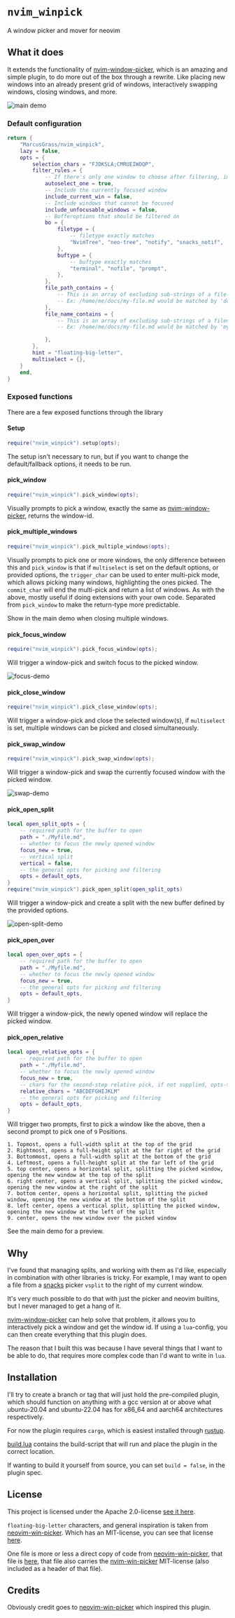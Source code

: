 # `nvim_winpick`

A window picker and mover for neovim

## What it does

It extends the functionality of [nvim-window-picker](https://github.com/s1n7ax/nvim-window-picker), which is an amazing 
and simple plugin, to do more out of the box through a rewrite. Like placing new windows into an already present grid of windows, interactively 
swapping windows, closing windows, and more.

![main demo](./assets/snacks-relative-demo.gif)

### Default configuration
```lua
return {
    "MarcusGrass/nvim_winpick",
    lazy = false,
    opts = {
        selection_chars = "FJDKSLA;CMRUEIWOQP",
        filter_rules = {
            -- If there's only one window to choose after filtering, immediately pick it
            autoselect_one = true,
            -- Include the currently focused window
            include_current_win = false,
            -- Include windows that cannot be focused
            include_unfocusable_windows = false,
            -- Bufferoptions that should be filtered on
            bo = {
                filetype = {
                    -- filetype exactly matches
                    "NvimTree", "neo-tree", "notify", "snacks_notif",
                },
                buftype = {
                    -- buftype exactly matches
                    "terminal", "nofile", "prompt",
                },
            },
            file_path_contains = {
                -- This is an array of excluding sub-strings of a file-path
                -- Ex: /home/me/docs/my-file.md would be matched by 'docs/my'
            },
            file_name_contains = {
                -- This is an array of excluding sub-strings of a filename
                -- Ex: /home/me/docs/my-file.md would be matched by 'my-file' but not 'docs'

            },
        },
        hint = "floating-big-letter",
        multiselect = {},
    }
    end,
}
```

### Exposed functions

There are a few exposed functions through the library

#### Setup 

```lua 
require("nvim_winpick").setup(opts);
```
The setup isn't necessary to run, but if you want to change the default/fallback options, it needs to be run.  

#### pick_window

```lua
require("nvim_winpick").pick_window(opts);
```

Visually prompts to pick a window, exactly the same as [nvim-window-picker](https://github.com/s1n7ax/nvim-window-picker), returns 
the window-id.

#### pick_multiple_windows

```lua
require("nvim_winpick").pick_multiple_windows(opts);
```

Visually prompts to pick one or more windows, the only difference between this and `pick_window` is that if 
`multiselect` is set on the default options, or provided options, the `trigger_char` can be used to enter multi-pick mode, 
which allows picking many windows, highlighting the ones picked. The `commit_char` will end the multi-pick and return 
a list of windows. As with the above, mostly useful if doing extensions with your own code. Separated from `pick_window` 
to make the return-type more predictable.

Show in the main demo when closing multiple windows.

#### pick_focus_window

```lua
require("nvim_winpick").pick_focus_window(opts);
```

Will trigger a window-pick and switch focus to the picked window.

![focus-demo](./assets/focus-demo.gif)

#### pick_close_window

```lua
require("nvim_winpick").pick_close_window(opts);
```

Will trigger a window-pick and close the selected window(s), if `multiselect` is set, multiple windows 
can be picked and closed simultaneously.

#### pick_swap_window

```lua
require("nvim_winpick").pick_swap_window(opts);
```

Will trigger a window-pick and swap the currently focused window with the picked window.

![swap-demo](./assets/swap-demo.gif)

#### pick_open_split

```lua
local open_split_opts = {
    -- required path for the buffer to open
    path = "./Myfile.md",
    -- whether to focus the newly opened window
    focus_new = true,
    -- vertical split
    vertical = false,
    -- the general opts for picking and filtering
    opts = default_opts,
}
require("nvim_winpick").pick_open_split(open_split_opts)
```

Will trigger a window-pick and create a split with the new buffer defined by the provided options.

![open-split-demo](./assets/open-split-demo.gif)

#### pick_open_over 

```lua
local open_over_opts = {
    -- required path for the buffer to open
    path = "./Myfile.md",
    -- whether to focus the newly opened window
    focus_new = true,
    -- the general opts for picking and filtering
    opts = default_opts,
}
```

Will trigger a window-pick, the newly opened window will replace the picked window.

#### pick_open_relative 

```lua
local open_relative_opts = {
    -- required path for the buffer to open
    path = "./Myfile.md",
    -- whether to focus the newly opened window
    focus_new = true,
    -- chars for the second-step relative pick, if not supplied, opts->selection_chars will be used
    relative_chars = "ABCDEFGHIJKLM"
    -- the general opts for picking and filtering
    opts = default_opts,
}
```

Will trigger two prompts, first to pick a window like the above, then a second prompt to pick one of `9` Positions.

    1. Topmost, opens a full-width split at the top of the grid
    2. Rightmost, opens a full-height split at the far right of the grid
    3. Bottommost, opens a full-width split at the bottom of the grid
    4. Leftmost, opens a full-height split at the far left of the grid
    5. top center, opens a horizontal split, splitting the picked window, opening the new window at the top of the split
    6. right center, opens a vertical split, splitting the picked window, opening the new window at the right of the split
    7. bottom center, opens a horizontal split, splitting the picked window, opening the new window at the bottom of the split
    8. left center, opens a vertical split, splitting the picked window, opening the new window at the left of the split
    9. center, opens the new window over the picked window

See the main demo for a preview.

## Why

I've found that managing splits, and working with them as I'd like, especially in combination with other libraries is tricky.
For example, I may want to open a file from a [snacks](https://github.com/folke/snacks.nvim) picker `vsplit` to the right of 
my current window. 

It's very much possible to do that with just the picker and neovim builtins, but I never managed to get a hang of it.

[nvim-window-picker](https://github.com/s1n7ax/nvim-window-picker) can help solve that problem, it allows you to 
interactively pick a window and get the window id. If using a `lua`-config, you can then create everything that this 
plugin does.

The reason that I built this was because I have several things that I want to be able to do, that requires 
more complex code than I'd want to write in `lua`.  

## Installation

I'll try to create a branch or tag that will just hold the pre-compiled plugin, which should function on anything 
with a gcc version at or above what ubuntu-20.04 and ubuntu-22.04 has for x86_64 and aarch64 architectures respectively.  

For now the plugin requires `cargo`, which is easiest installed through [rustup](https://doc.rust-lang.org/cargo/getting-started/installation.html).  

[build.lua](./build.lua) contains the build-script that will run and place the plugin in the correct location. 

If wanting to build it yourself from source, you can set `build = false`, in the plugin spec.

## License 

This project is licensed under the Apache 2.0-license [see it here](./LICENSE).  

`floating-big-letter` characters, and general inspiration is taken from [neovim-win-picker](https://github.com/s1n7ax/nvim-window-picker/tree/main).
Which has an MIT-license, you can see that license [here](https://github.com/s1n7ax/nvim-window-picker/blob/main/LICENSE).  

One file is more or less a direct copy of code from [neovim-win-picker](https://github.com/s1n7ax/nvim-window-picker/tree/main), 
that file is [here](./lua/nvim_winpick/nvim-winpick-core/src/chars.rs), that file also carries the [nvim-win-picker](https://github.com/s1n7ax/nvim-window-picker/tree/main) 
MIT-license (also included as a header of that file).  

## Credits

Obviously credit goes to [neovim-win-picker](https://github.com/s1n7ax/nvim-window-picker/tree/main) which inspired this plugin.

